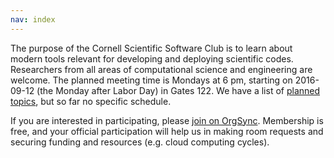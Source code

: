 ```yaml
---
nav: index
---
```


The purpose of the Cornell Scientific Software Club is to learn about
modern tools relevant for developing and deploying scientific codes.
Researchers from all areas of computational science and engineering
are welcome.  The planned meeting time is Mondays at 6 pm,
starting on 2016-09-12 (the Monday after Labor Day) in Gates 122.
We have a list of [planned topics][plans],
but so far no specific schedule.

If you are interested in participating, please
[join on OrgSync][orgsync].  Membership is free, and your official
participation will help us in making room requests and securing funding
and resources (e.g. cloud computing cycles).

[plans]: plans.html
[gform]: https://goo.gl/forms/DsyadREHowaC04To1
[orgsync]: https://orgsync.com/145925/chapter
